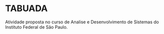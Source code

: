 # TABUADA
Atividade proposta no curso de Analise e Desenvolvimento de Sistemas do Instituto Federal de São Paulo.
